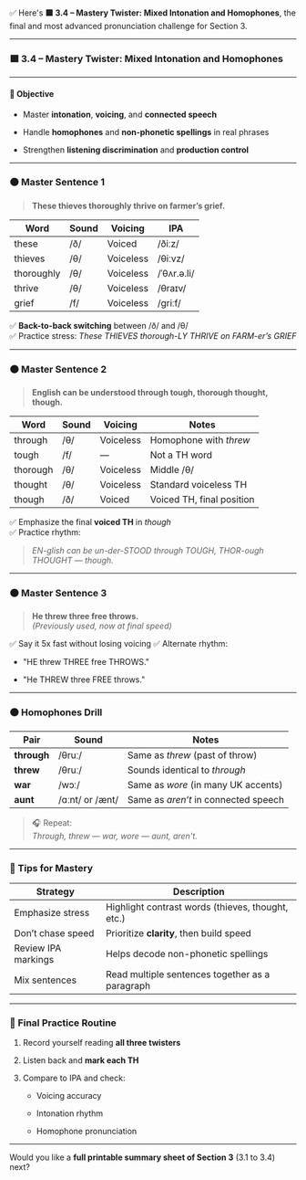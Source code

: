 ✅ Here's **🟩 3.4 – Mastery Twister: Mixed Intonation and Homophones**, the final and most advanced pronunciation challenge for Section 3.

---

### 🟩 3.4 – Mastery Twister: Mixed Intonation and Homophones

---

#### 🎯 Objective

- Master **intonation**, **voicing**, and **connected speech**
    
- Handle **homophones** and **non-phonetic spellings** in real phrases
    
- Strengthen **listening discrimination** and **production control**
    

---

### 🟠 Master Sentence 1

> **These thieves thoroughly thrive on farmer’s grief.**

|Word|Sound|Voicing|IPA|
|---|---|---|---|
|these|/ð/|Voiced|/ðiːz/|
|thieves|/θ/|Voiceless|/θiːvz/|
|thoroughly|/θ/|Voiceless|/ˈθʌr.ə.li/|
|thrive|/θ/|Voiceless|/θraɪv/|
|grief|/f/|Voiceless|/ɡriːf/|

✅ **Back-to-back switching** between /ð/ and /θ/  
✅ Practice stress: _These THIEVES thorough-LY THRIVE on FARM-er’s GRIEF_

---

### 🟠 Master Sentence 2

> **English can be understood through tough, thorough thought, though.**

|Word|Sound|Voicing|Notes|
|---|---|---|---|
|through|/θ/|Voiceless|Homophone with _threw_|
|tough|/f/|—|Not a TH word|
|thorough|/θ/|Voiceless|Middle /θ/|
|thought|/θ/|Voiceless|Standard voiceless TH|
|though|/ð/|Voiced|Voiced TH, final position|

✅ Emphasize the final **voiced TH** in _though_  
✅ Practice rhythm:

> _EN-glish can be un-der-STOOD through TOUGH, THOR-ough THOUGHT — though._

---

### 🟠 Master Sentence 3

> **He threw three free throws.**  
> _(Previously used, now at final speed)_

✅ Say it 5x fast without losing voicing ✅ Alternate rhythm:

- "HE threw THREE free THROWS."
    
- "He THREW three FREE throws."
    

---

### 🟠 Homophones Drill

|Pair|Sound|Notes|
|---|---|---|
|**through**|/θruː/|Same as _threw_ (past of throw)|
|**threw**|/θruː/|Sounds identical to _through_|
|**war**|/wɔː/|Same as _wore_ (in many UK accents)|
|**aunt**|/ɑːnt/ or /ænt/|Same as _aren’t_ in connected speech|

> 🎧 Repeat:  
> _Through, threw — war, wore — aunt, aren't._

---

### 🧠 Tips for Mastery

|Strategy|Description|
|---|---|
|Emphasize stress|Highlight contrast words (thieves, thought, etc.)|
|Don’t chase speed|Prioritize **clarity**, then build speed|
|Review IPA markings|Helps decode non-phonetic spellings|
|Mix sentences|Read multiple sentences together as a paragraph|

---

### 📼 Final Practice Routine

1. Record yourself reading **all three twisters**
    
2. Listen back and **mark each TH**
    
3. Compare to IPA and check:
    
    - Voicing accuracy
        
    - Intonation rhythm
        
    - Homophone pronunciation
        

---

Would you like a **full printable summary sheet of Section 3** (3.1 to 3.4) next?
